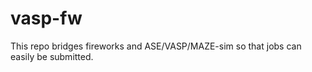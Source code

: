 # vasp-fw
This repo bridges fireworks and ASE/VASP/MAZE-sim so that jobs can easily be submitted. 

##  